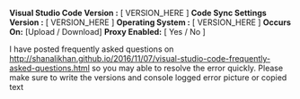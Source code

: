 **Visual Studio Code Version :** [ VERSION_HERE ]
**Code Sync Settings Version :** [ VERSION_HERE ]
**Operating System :** [ VERSION_HERE ]
**Occurs On:** [Upload / Download]
**Proxy Enabled:** [ Yes / No ]



I have posted frequently asked questions on http://shanalikhan.github.io/2016/11/07/visual-studio-code-frequently-asked-questions.html so you may able to resolve the error quickly. 
Please make sure to write the versions and console logged error picture or copied text

